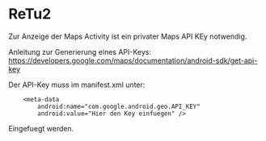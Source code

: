 # ReTu2

Zur Anzeige der Maps Activity ist ein privater Maps API KEy notwendig.

Anleitung zur Generierung eines API-Keys:
https://developers.google.com/maps/documentation/android-sdk/get-api-key

Der API-Key muss im manifest.xml unter:

        <meta-data
            android:name="com.google.android.geo.API_KEY"
            android:value="Hier den Key einfuegen" />

Eingefuegt werden.
